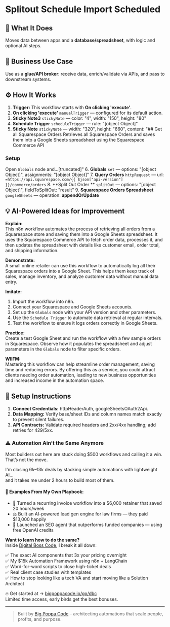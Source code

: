# Splitout Schedule Import Scheduled
## 🚀 What It Does
Moves data between apps and a **database/spreadsheet**, with logic and optional AI steps.

## 💼 Business Use Case
Use as a **glue/API broker**: receive data, enrich/validate via APIs, and pass to downstream systems.

## ⚙️ How It Works
1. **Trigger:** This workflow starts with **On clicking 'execute'**.
2. **On clicking 'execute'** `manualTrigger` — configured for its default action.
3. **Sticky Note3** `stickyNote` — color: "4", width: "150", height: "80"
4. **Schedule Trigger** `scheduleTrigger` — rule: "[object Object]"
5. **Sticky Note** `stickyNote` — width: "320", height: "660", content: "## Get all Squarespace Orders
Retrieves all Squarespace Orders and saves them into a Google Sheets spreadsheet using the Squarespace Commerce API

### Setup
Open `Globals` node and…[truncated]"
6. **Globals** `set` — options: "[object Object]", assignments: "[object Object]"
7. **Query Orders** `httpRequest` — url: `=https://api.squarespace.com/{{ $json["api-version"] }}/commerce/orders`
8. **Split Out Order ** `splitOut` — options: "[object Object]", fieldToSplitOut: "result"
9. **Squarespace Orders Spreadsheet** `googleSheets` — operation: **appendOrUpdate**

## 💡 AI-Powered Ideas for Improvement
**Explain:**  
This n8n workflow automates the process of retrieving all orders from a Squarespace store and saving them into a Google Sheets spreadsheet. It uses the Squarespace Commerce API to fetch order data, processes it, and then updates the spreadsheet with details like customer email, order total, and shipping information.

**Demonstrate:**  
A small online retailer can use this workflow to automatically log all their Squarespace orders into a Google Sheet. This helps them keep track of sales, manage inventory, and analyze customer data without manual data entry.

**Imitate:**  
1. Import the workflow into n8n.  
2. Connect your Squarespace and Google Sheets accounts.  
3. Set up the `Globals` node with your API version and other parameters.  
4. Use the `Schedule Trigger` to automate data retrieval at regular intervals.  
5. Test the workflow to ensure it logs orders correctly in Google Sheets.

**Practice:**  
Create a test Google Sheet and run the workflow with a few sample orders in Squarespace. Observe how it populates the spreadsheet and adjust parameters in the `Globals` node to filter specific orders.

**WIIFM:**  
Mastering this workflow can help streamline order management, saving time and reducing errors. By offering this as a service, you could attract clients needing order automation, leading to new business opportunities and increased income in the automation space.

## 🔧 Setup Instructions
1. **Connect Credentials:** httpHeaderAuth, googleSheetsOAuth2Api.
2. **Data Mapping:** Verify base/sheet IDs and column names match exactly to prevent silent failures.
3. **API Contracts:** Validate required headers and 2xx/4xx handling; add retries for 429/5xx.

### ⚠️ Automation Ain’t the Same Anymore

Most builders out here are stuck doing $500 workflows and calling it a win.  
That’s not the move.  

I'm closing $6k–$13k deals by stacking simple automations with lightweight AI...  
and it takes me under 2 hours to build most of them.

#### 🧠 Examples From My Own Playbook:
- 🔁 Turned a recurring invoice workflow into a $6,000 retainer that saved 20 hours/week  
- ⚖️ Built an AI-powered lead gen engine for law firms — they paid $13,000 happily  
- 🚀 Launched an SEO agent that outperforms funded companies — using free OpenAI credits  

**Want to learn how to do the same?**  
Inside [Digital Boss Code](https://bigpoppacode.io/go/dbc), I break it all down:

✅ The exact AI components that 3x your pricing overnight  
✅ My $15k Automation Framework using n8n + LangChain  
✅ Word-for-word scripts to close high-ticket deals  
✅ Real client case studies with templates  
✅ How to stop looking like a tech VA and start moving like a Solution Architect  

🔥 Get started at → [bigpoppacode.io/go/dbc](https://bigpoppacode.io/go/dbc)  
Limited time access, early birds get the best bonuses.

---
> Built by [Big Poppa Code](https://bigpoppacode.io) – architecting automations that scale people, profits, and purpose.
